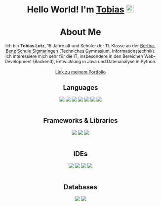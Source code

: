 <div align="center">
   <h1>Hello World! I'm <a href="https://tolutz.is-a.dev">Tobias</a> <img src="https://media.giphy.com/media/hvRJCLFzcasrR4ia7z/giphy.gif" width="25px"></h1>

   # About Me
   Ich bin <strong>Tobias Lutz</strong>, 16 Jahre alt und Schüler der 11. Klasse an der <a href="https://bertha-benz-sigmaringen.de">Bertha-Benz Schule Sigmaringen</a> (Techniches Gymnasium, Informationstechnik). Ich interessiere mich sehr für die IT, insbesondere in den Bereichen Web-Development (Backend), Entwicklung in Java und Datenanalyse in Python.
   <br><br>
   <a href="https://tolutz.is-a.dev">Link zu meinem Portfolio</a>
   
   ## Languages
   <img src="https://img.shields.io/badge/HTML5-E34F26?style=for-the-badge&logo=html5&logoColor=white">
   <img src="https://img.shields.io/badge/CSS3-1572B6?style=for-the-badge&logo=css3&logoColor=white">
   <img src="https://img.shields.io/badge/JavaScript-323330?style=for-the-badge&logo=javascript&logoColor=F7DF1E">
   <img src="https://img.shields.io/badge/TypeScript-007ACC?style=for-the-badge&logo=typescript&logoColor=white">
   <img src="https://img.shields.io/badge/java-%23ED8B00.svg?style=for-the-badge&logo=openjdk&logoColor=white">
   <img src="https://img.shields.io/badge/json-5E5C5C?style=for-the-badge&logo=json&logoColor=white">
   <img src="https://img.shields.io/badge/Python-FFD43B?style=for-the-badge&logo=python&logoColor=blue">
   <br><br>
   
   ## Frameworks & Libraries
   <img src="https://img.shields.io/badge/Node%20js-339933?style=for-the-badge&logo=nodedotjs&logoColor=white">
   <img src="https://img.shields.io/badge/npm-CB3837?style=for-the-badge&logo=npm&logoColor=white">
   <img src="https://img.shields.io/badge/Express%20js-000000?style=for-the-badge&logo=express&logoColor=white">
   <br><br>
   
   ## IDEs
   <img src="https://img.shields.io/badge/VSCode-0078D4?style=for-the-badge&logo=visual%20studio%20code&logoColor=white">
   <img src="https://img.shields.io/badge/IntelliJ_IDEA-000000.svg?style=for-the-badge&logo=intellij-idea&logoColor=white">
   <img src="https://img.shields.io/badge/Eclipse-2C2255?style=for-the-badge&logo=eclipse&logoColor=white">
   <img src="https://img.shields.io/badge/PyCharm-000000.svg?&style=for-the-badge&logo=PyCharm&logoColor=white">
   <br><br>
   
   ## Databases
   <img src="https://img.shields.io/badge/MongoDB-4EA94B?style=for-the-badge&logo=mongodb&logoColor=white">
   <img src="https://img.shields.io/badge/MySQL-005C84?style=for-the-badge&logo=mysql&logoColor=white">
   
</div>
